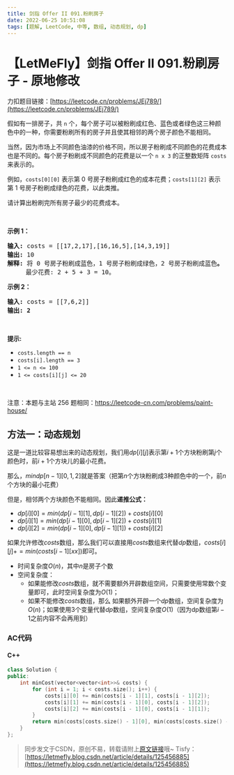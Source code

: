 ```yaml
---
title: 剑指 Offer II 091.粉刷房子
date: 2022-06-25 10:51:08
tags: [题解, LeetCode, 中等, 数组, 动态规划, dp]
---
```


# 【LetMeFly】剑指 Offer II 091.粉刷房子 - 原地修改

力扣题目链接：[https://leetcode.cn/problems/JEj789/](https://leetcode.cn/problems/JEj789/)

<p>假如有一排房子，共 <code>n</code> 个，每个房子可以被粉刷成红色、蓝色或者绿色这三种颜色中的一种，你需要粉刷所有的房子并且使其相邻的两个房子颜色不能相同。</p>

<p>当然，因为市场上不同颜色油漆的价格不同，所以房子粉刷成不同颜色的花费成本也是不同的。每个房子粉刷成不同颜色的花费是以一个&nbsp;<code>n x 3</code><em>&nbsp;</em>的正整数矩阵 <code>costs</code> 来表示的。</p>

<p>例如，<code>costs[0][0]</code> 表示第 0 号房子粉刷成红色的成本花费；<code>costs[1][2]</code>&nbsp;表示第 1 号房子粉刷成绿色的花费，以此类推。</p>

<p>请计算出粉刷完所有房子最少的花费成本。</p>

<p>&nbsp;</p>

<p><strong>示例 1：</strong></p>

<pre>
<strong>输入: </strong>costs = [[17,2,17],[16,16,5],[14,3,19]]
<strong>输出: </strong>10
<strong>解释: </strong>将 0 号房子粉刷成蓝色，1 号房子粉刷成绿色，2 号房子粉刷成蓝色<strong>。</strong>
&nbsp;    最少花费: 2 + 5 + 3 = 10。
</pre>

<p><strong>示例 2：</strong></p>

<pre>
<strong>输入: </strong>costs = [[7,6,2]]
<strong>输出: 2</strong>
</pre>

<p>&nbsp;</p>

<p><strong>提示:</strong></p>

<ul>
	<li><code>costs.length == n</code></li>
	<li><code>costs[i].length == 3</code></li>
	<li><code>1 &lt;= n &lt;= 100</code></li>
	<li><code>1 &lt;= costs[i][j] &lt;= 20</code></li>
</ul>

<p>&nbsp;</p>

<p><meta charset="UTF-8" />注意：本题与主站 256&nbsp;题相同：<a href="https://leetcode-cn.com/problems/paint-house/">https://leetcode-cn.com/problems/paint-house/</a></p>

## 方法一：动态规划

这是一道比较容易想出来的动态规划，我们用$dp[i][j]$表示第$i + 1$个方块粉刷第$j$个颜色时，前$i + 1$个方块儿的最小花费。

那么，$min{dp[n - 1][0, 1, 2]}$就是答案（把第$n$个方块粉刷成$3$种颜色中的一个，前$n$个方块的最小花费）

但是，相邻两个方块颜色不能相同。因此**递推公式：**

+ $dp[i][0] = min(dp[i - 1][1], dp[i - 1][2]) + costs[i][0]$
+ $dp[i][1] = min(dp[i - 1][0], dp[i - 1][2]) + costs[i][1]$
+ $dp[i][2] = min(dp[i - 1][0], dp[i - 1][1]) + costs[i][2]$

如果允许修改$costs$数组，那么我们可以直接用$costs$数组来代替$dp$数组，$costs[i][j] += min(costs[i - 1][xx])$即可。

+ 时间复杂度$O(n)$，其中$n$是房子个数
+ 空间复杂度：
   + 如果能修改$costs$数组，就不需要额外开辟数组空间，只需要使用常数个变量即可，此时空间复杂度为$O(1)$；
   + 如果不能修改$costs$数组，那么 如果额外开辟一个$dp$数组，空间复杂度为$O(n)$；如果使用$3$个变量代替$dp$数组，空间复杂度$O(1)$（因为dp数组第$i-1$之前内容不会再用到）

### AC代码

#### C++

```cpp
class Solution {
public:
    int minCost(vector<vector<int>>& costs) {
        for (int i = 1; i < costs.size(); i++) {
            costs[i][0] += min(costs[i - 1][1], costs[i - 1][2]);
            costs[i][1] += min(costs[i - 1][0], costs[i - 1][2]);
            costs[i][2] += min(costs[i - 1][0], costs[i - 1][1]);
        }
        return min(costs[costs.size() - 1][0], min(costs[costs.size() - 1][1], costs[costs.size() - 1][2]));
    }
};
```


> 同步发文于CSDN，原创不易，转载请附上[原文链接](https://blog.letmefly.xyz/2022/06/25/LeetCode%20%E5%89%91%E6%8C%87%20Offer%20II%200091.%20%E7%B2%89%E5%88%B7%E6%88%BF%E5%AD%90/)哦~
> Tisfy：[https://letmefly.blog.csdn.net/article/details/125456885](https://letmefly.blog.csdn.net/article/details/125456885)